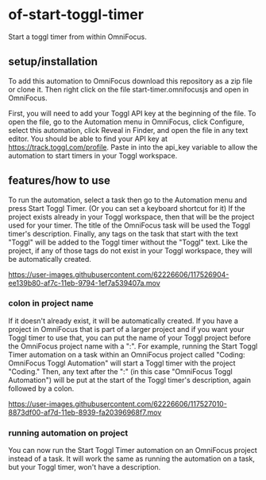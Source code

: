 # of-start-toggl-timer
Start a toggl timer from within OmniFocus.

## setup/installation
To add this automation to OmniFocus download this repository as a zip file or clone it. Then right click on the file start-timer.omnifocusjs and open in OmniFocus.

First, you will need to add your Toggl API key at the beginning of the file. To open the file, go to the Automation menu in OmniFocus, click Configure, select this automation, click Reveal in Finder, and open the file in any text editor. You should be able to find your API key at https://track.toggl.com/profile. Paste in into the api_key variable to allow the automation to start timers in your Toggl workspace.

## features/how to use
To run the automation, select a task then go to the Automation menu and press Start Toggl Timer. (Or you can set a keyboard shortcut for it) If the project exists already in your Toggl workspace, then that will be the project used for your timer. The title of the OmniFocus task will be used the Toggl timer's description. Finally, any tags on the task that start with the text "Toggl" will be added to the Toggl timer without the "Toggl" text. Like the project, if any of those tags do not exist in your Toggl workspace, they will be automatically created.

https://user-images.githubusercontent.com/62226606/117526904-ee139b80-af7c-11eb-9794-1ef7a539407a.mov

### colon in project name
If it doesn't already exist, it will be automatically created. If you have a project in OmniFocus that is part of a larger project and if you want your Toggl timer to use that, you can put the name of your Toggl project before the OmniFocus project name with a ":". For example, running the Start Toggl Timer automation on a task within an OmniFocus project called "Coding: OmniFocus Toggl Automation" will start a Toggl timer with the project "Coding." Then, any text after the ":" (in this case "OmniFocus Toggl Automation") will be put at the start of the Toggl timer's description, again followed by a colon.

https://user-images.githubusercontent.com/62226606/117527010-8873df00-af7d-11eb-8939-fa20396968f7.mov

### running automation on project
You can now run the Start Toggl Timer automation on an OmniFocus project instead of a task. It will work the same as running the automation on a task, but your Toggl timer, won't have a description.
